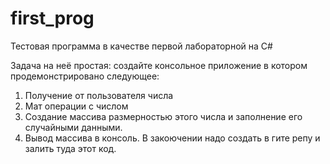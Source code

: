 # first_prog

Тестовая программа в качестве первой лабораторной на C#

Задача на неё простая: создайте консольное приложение в котором продемонстрировано следующее: 
1. Получение от пользователя числа 
2. Мат операции с числом 
3. Создание массива размерностью этого числа и заполнение его случайными данными. 
4. Вывод массива в консоль. 
В закоючении надо создать в гите репу и залить туда этот код. 
